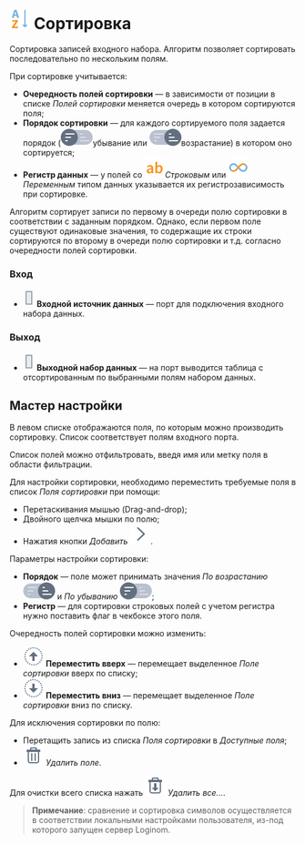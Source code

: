 # ![Сортировка](../../images/icons/components/sorting_default.svg) Сортировка

Сортировка записей входного набора. Алгоритм позволяет сортировать последовательно по нескольким полям.

При сортировке учитывается:

* **Очередность полей сортировки** — в зависимости от позиции в списке *Полей сортировки* меняется очередь в котором сортируются поля;
* **Порядок сортировки** — для каждого сортируемого поля задается порядок (![По убыванию](../../images/icons/sorting/order-switcher-desc_default.svg)убывание или ![По возрастанию](../../images/icons/sorting/order-switcher-asc_default.svg)возрастание) в котором оно сортируется;
* **Регистр данных** — у полей со ![Строковый тип](../../images/icons/data-types/string_default.svg)*Строковым* или ![Переменный](../../images/icons/data-types/variant_default.svg) *Переменным* типом данных указывается их регистрозависимость при сортировке.

Алгоритм сортирует записи по первому в очереди полю сортировки в соответствии с заданным порядком. Однако, если первом поле существуют одинаковые значения, то содержащие их строки сортируются по второму в очереди полю сортировки и т.д. согласно очередности полей сортировки.

### Вход

* ![Входной источник данных](../../images/icons/ports/input_table_inactive.svg) **Входной источник данных** — порт для подключения входного набора данных.

### Выход

* ![Выходной источник данных](../../images/icons/ports/input_table_inactive.svg) **Выходной набор данных** — на порт выводится таблица с отсортированным по выбранными полям набором данных.

## Мастер настройки

В левом списке отображаются поля, по которым можно производить сортировку. Список соответствует полям входного порта.

Список полей можно отфильтровать, введя имя или метку поля в области фильтрации.

Для настройки сортировки, необходимо переместить требуемые поля в список *Поля сортировки* при помощи:

* Перетаскивания мышью (Drag-and-drop);
* Двойного щелчка мышки по полю;
* Нажатия кнопки *Добавить* ![Добавить](../../images/icons/toolbar-controls/arrow-r_default.svg).

Параметры настройки сортировки:

* **Порядок** — поле может принимать значения *По возрастанию* ![По возрастанию](../../images/icons/sorting/order-switcher-asc_default.svg) и *По убыванию* ![По убыванию](../../images/icons/sorting/order-switcher-desc_default.svg);
* **Регистр** — для сортировки строковых полей с учетом регистра нужно поставить флаг в чекбоксе этого поля.

Очередность полей сортировки можно изменить:

* ![Вверх](../../images/icons/toolbar-controls/moveup_default.svg) **Переместить вверх** — перемещает выделенное *Поле сортировки* вверх по списку;
* ![Вниз](../../images/icons/toolbar-controls/movedown_default.svg) **Переместить вниз** — перемещает выделенное *Поле сортировки* вниз по списку.

Для исключения сортировки по полю:

* Перетащить запись из списка *Поля сортировки* в *Доступные поля*;
* ![Удалить](../../images/icons/toolbar-controls/delete_default.svg) *Удалить поле*.

Для очистки всего списка нажать ![Удалить все](../../images/icons/toolbar-controls/delete-all_default.svg) *Удалить все...*.

>**Примечание**: сравнение и сортировка символов осуществляется в соответствии локальными настройками пользователя, из-под которого запущен сервер Loginom.
